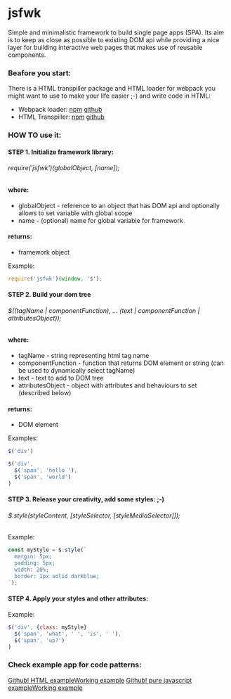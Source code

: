 # jsfwk
Simple and minimalistic framework to build single page apps (SPA). Its aim is to keep as close as possible to existing DOM api while providing a nice layer for building interactive web pages that makes use of reusable components.

### Beafore you start:

There is a HTML transpiller package and HTML loader for webpack you might want to use to make your life easier ;-) and write code in HTML:
 * Webpack loader: [npm](https://www.npmjs.com/package/jsfwk-html-webpack-loader) [github](https://github.com/DanielMazurkiewicz/jsfwk-html-webpack-loader)
 * HTML Transpiller: [npm](https://www.npmjs.com/package/jsfwk-html-to-js-transpiller) [github](https://github.com/DanielMazurkiewicz/jsfwk-html-to-js-transpiller)

### HOW TO use it:

#### STEP 1. Initialize framework library:

###### require('jsfwk')(*globalObject*, *[name]*);

#### where:
 * globalObject - reference to an object that has DOM api and optionally allows to set variable with global scope
 * name - (optional) name for global variable for framework

#### returns:
 * framework object


Example:

```javascript
require('jsfwk')(window, '$');
```

#### STEP 2. Build your dom tree

###### $((*tagName* | *componentFunction*), ... (*text* | *componentFunction* | *attributesObject*));

#### where:
 * tagName - string representing html tag name
 * componentFunction - function that returns DOM element or string (can be used to dynamically select tagName)
 * text - text to add to DOM tree
 * attributesObject - object with attributes and behaviours to set (described below)

#### returns:
 * DOM element


Examples:

```javascript
$('div')
```

```javascript
$('div', 
  $('span', 'hello '),
  $('span', 'world')
)
```

#### STEP 3. Release your creativity, add some styles: ;-)

###### $.style(styleContent, [styleSelector, [styleMediaSelector]]);

Example:

```javascript
const myStyle = $.style(`
  margin: 5px;
  padding: 5px;
  width: 20%;
  border: 1px solid darkblue;
`);
```

#### STEP 4. Apply your styles and other attributes:

Example:

```javascript
$('div', {class: myStyle} 
  $('span', 'what', ' ', 'is', ' '),
  $('span', 'up?')
)
```


### Check example app for code patterns:
[Github! HTML example](https://github.com/DanielMazurkiewicz/jsfwk-app-example-html)[Working example](https://danielmazurkiewicz.github.io/jsfwk-app-example-html/bin/html/index.html)
[Github! pure javascript example](https://github.com/DanielMazurkiewicz/jsfwk-app-example)[Working example](https://danielmazurkiewicz.github.io/jsfwk-app-example-html/bin/html/index.html)
